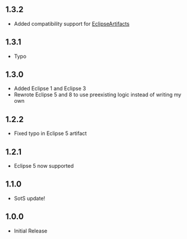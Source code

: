 ## 1.3.2

- Added compatibility support for [EclipseArtifacts](https://thunderstore.io/package/Judgy/EclipseArtifacts/)

## 1.3.1

- Typo

## 1.3.0

- Added Eclipse 1 and Eclipse 3
- Rewrote Eclipse 5 and 8 to use preexisting logic instead of writing my own

## 1.2.2

- Fixed typo in Eclipse 5 artifact

## 1.2.1

- Eclipse 5 now supported

## 1.1.0

- SotS update!

## 1.0.0

- Initial Release
